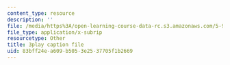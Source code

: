 ```yaml
---
content_type: resource
description: ''
file: /media/https%3A/open-learning-course-data-rc.s3.amazonaws.com/5-95j-teaching-college-level-science-and-engineering-fall-2015/83bff24ea609b5053e2537705f1b2669_aGuZTE8-lOQ.srt
file_type: application/x-subrip
resourcetype: Other
title: 3play caption file
uid: 83bff24e-a609-b505-3e25-37705f1b2669
---
```

